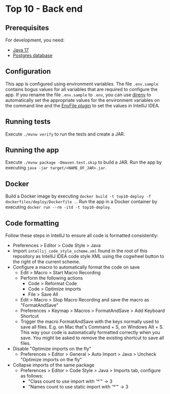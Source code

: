 # Top 10 - Back end

## Prerequisites

For development, you need:

- [Java 17](https://openjdk.java.net/projects/jdk/17/)
- [Postgres database](back-end/dockerfiles/database)

## Configuration

This app is configured using environment variables.
The file `.env.sample` contains bogus values for all variables that are required to configure the app.
If you rename the file `.env.sample` to `.env`, you can use [direnv](https://direnv.net/) to automatically set the appropriate values for the environment variables on the command line and the [EnvFile plugin](https://plugins.jetbrains.com/plugin/7861-envfile) to set the values in IntelliJ IDEA.

## Running tests

Execute `./mvnw verify` to run the tests and create a JAR.

## Running the app

Execute `./mvnw package -Dmaven.test.skip` to build a JAR.
Run the app by executing `java -jar target/<NAME_OF_JAR>.jar`.

## Docker

Build a Docker image by executing `docker build -t top10-deploy -f dockerfiles/deploy/Dockerfile .`.
Run the app in a Docker container by executing `docker run --rm -itd -t top10-deploy`.

## Code formatting

Follow these steps in IntelliJ to ensure all code is formatted consistently:

- Preferences > Editor > Code Style > Java
- Import `intellij_code_style_scheme.xml` found in the root of this repository as IntelliJ IDEA code style XML using the cogwheel button to the right of the current scheme.
- Configure a macro to automatically format the code on save
  - Edit > Macro > Start Macro Recording
  - Perform the following actions
    - Code > Reformat Code
    - Code > Optimize imports
    - File > Save All
  - Edit > Macro > Stop Macro Recording and save the macro as "FormatAndSave"
  - Preferences > Keymap > Macros > FormatAndSave > Add Keyboard Shortcut
  - Trigger the macro FormatAndSave with the keys normally used to save all files.
    E.g. on Mac that's Command + S, on Windows Alt + S.
    This way your code is automatically formatted correctly when you save.
    You might be asked to remove the existing shortcut to save all files.
- Disable "Optimize imports on the fly"
  - Preferences > Editor > General > Auto Import > Java > Uncheck "Optimize imports on the fly"
- Collapse imports of the same package
  - Preferences > Editor > Code Style > Java > Imports tab, configure as follows:
    - "Class count to use import with '\*'" -> 3
    - "Names count to use static import with '\*'" -> 3
